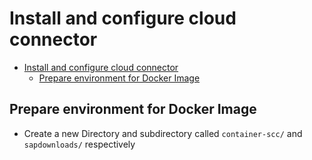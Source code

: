 # Install and configure cloud connector

- [Install and configure cloud connector](#install-and-configure-cloud-connector)
  - [Prepare environment for Docker Image](#prepare-environment-for-docker-image)

## Prepare environment for Docker Image

- Create a new Directory and subdirectory called `container-scc/` and `sapdownloads/` respectively